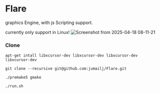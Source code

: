 # Flare
graphics Engine, with js Scripting support.

currently only support in Linux!
![Screenshot from 2025-04-18 08-11-21](https://github.com/user-attachments/assets/40dcebc8-4587-4bb9-a4ee-baa8416655c1)
### Clone
```
apt-get intall libxcursor-dev libxcursor-dev libxcursor-dev libxcursor-dev
```
```
git clone --recursive git@github.com:jumailj/Flare.git
```
```
./premake5 gmake
```
```
./run.sh
```

